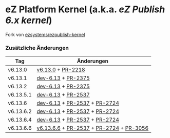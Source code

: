 # eZ Platform Kernel (a.k.a. *eZ Publish 6.x kernel*)

Fork von [ezsystems/ezpublish-kernel](https://github.com/ezsystems/ezpublish-kernel)

### Zusätzliche Änderungen

| Tag | Änderungen |
| ---  | ---  |
| v6.13.0 | [v6.13.0](https://github.com/ezsystems/ezpublish-kernel/releases/tag/v6.13.0) + [PR-2218](https://github.com/ezsystems/ezpublish-kernel/pull/2218) |
| v6.13.1 | [dev-6.13](https://github.com/datafactory/ezpublish-kernel/commit/0db92c2f11bb420314f6f7732fe0cc980c94221a) + [PR-2375](https://github.com/ezsystems/ezpublish-kernel/pull/2375) |
| v6.13.2 | [dev-6.13](https://github.com/datafactory/ezpublish-kernel/commit/c0855304dda5614e1d367ce3be8e13353ceada53) + [PR-2375](https://github.com/ezsystems/ezpublish-kernel/pull/2375) |
| v6.13.5.1 | [dev-6.13](https://github.com/datafactory/ezpublish-kernel/commit/7129d217f06d5347d51c51e137ea715d3320414d) + [PR-2537](https://github.com/ezsystems/ezpublish-kernel/pull/2537) |
| v6.13.6 | [dev-6.13](https://github.com/datafactory/ezpublish-kernel/commit/05c607d57b2b79283c2c1471a1ccfc7a5c99b18a) + [PR-2537](https://github.com/ezsystems/ezpublish-kernel/pull/2537) + [PR-2724](https://github.com/ezsystems/ezpublish-kernel/pull/2724) |
| v6.13.6.2 | [dev-6.13](https://github.com/datafactory/ezpublish-kernel/commit/453ad1148cfc790366a373ea2c5ba6cb22fd60dc) + [PR-2537](https://github.com/ezsystems/ezpublish-kernel/pull/2537) + [PR-2724](https://github.com/ezsystems/ezpublish-kernel/pull/2724) |
| v6.13.6.4 | [dev-6.13](https://github.com/datafactory/ezpublish-kernel/commit/32cfb013a9cd9a953fbb131b8c761ef74700049a) + [PR-2537](https://github.com/ezsystems/ezpublish-kernel/pull/2537) + [PR-2724](https://github.com/ezsystems/ezpublish-kernel/pull/2724) |
| v6.13.6.6 | [v6.13.6.6](https://github.com/ezsystems/ezpublish-kernel/releases/tag/v6.13.6.6) + [PR-2537](https://github.com/ezsystems/ezpublish-kernel/pull/2537) + [PR-2724](https://github.com/ezsystems/ezpublish-kernel/pull/2724) + [PR-3056](https://github.com/ezsystems/ezpublish-kernel/pull/3056) |
